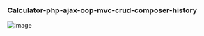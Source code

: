 ### Calculator-php-ajax-oop-mvc-crud-composer-history
![image](https://user-images.githubusercontent.com/55090151/234926669-80471c1f-0d49-4648-bbe3-3a8cf027df84.png)
